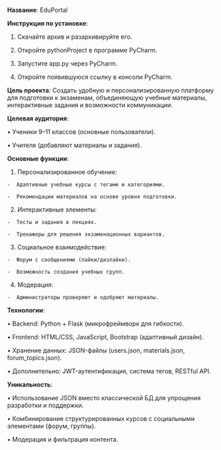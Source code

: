 __Название__: EduPortal


**Инструкция по установке**:

  1. Скачайте архив и разархивируйте его.
    
  2. Откройте pythonProject в программе PyCharm.

  3. Запустите app.py через PyCharm.

  4. Откройте появившуюся ссылку в консоли PyCharm.


__Цель проекта__: Создать удобную и персонализированную платформу для подготовки к экзаменам, объединяющую учебные материалы, интерактивные задания и возможности коммуникации.

__Целевая аудитория__:

  •  Ученики 9–11 классов (основные пользователи).
  
  •  Учителя (добавляют материалы и задания).
  
__Основные функции__:

  1.  Персонализированное обучение:

    -  Адаптивные учебные курсы с тегами и категориями.
    
    -  Рекомендации материалов на основе уровня подготовки.
    
  2.  Интерактивные элементы:
     
    -  Тесты и задания в лекциях.
    
    -  Тренажеры для решения экзаменационных вариантов.
    
  3.  Социальное взаимодействие:
     
    -  Форум с сообщениями (лайки/дизлайки).
    
    -  Возможность создания учебных групп.
    
  4.  Модерация:
    
    -  Администраторы проверяют и одобряют материалы.
    
__Технологии__:

  •  Backend: Python + Flask (микрофреймворк для гибкости).
  
  •  Frontend: HTML/CSS, JavaScript, Bootstrap (адаптивный дизайн).
  
  •  Хранение данных: JSON-файлы (users.json, materials.json, forum_topics.json).
  
  •  Дополнительно: JWT-аутентификация, система тегов, RESTful API.
  
__Уникальность__:

  •  Использование JSON вместо классической БД для упрощения разработки и поддержки.
  
  •  Комбинирование структурированных курсов с социальными элементами (форум, группы).
  
  •  Модерация и фильтрация контента.
  
